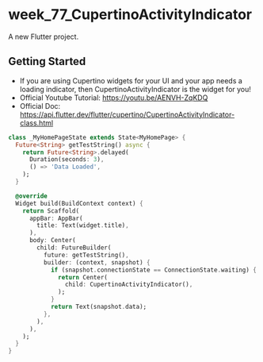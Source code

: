# week_77_CupertinoActivityIndicator

A new Flutter project.

## Getting Started

- If you are using Cupertino widgets for your UI and your app needs a loading indicator, then CupertinoActivityIndicator is the widget for you!
- Official Youtube Tutorial: https://youtu.be/AENVH-ZqKDQ
- Official Doc: https://api.flutter.dev/flutter/cupertino/CupertinoActivityIndicator-class.html

```dart
class _MyHomePageState extends State<MyHomePage> {
  Future<String> getTestString() async {
    return Future<String>.delayed(
      Duration(seconds: 3),
      () => 'Data Loaded',
    );
  }

  @override
  Widget build(BuildContext context) {
    return Scaffold(
      appBar: AppBar(
        title: Text(widget.title),
      ),
      body: Center(
        child: FutureBuilder(
          future: getTestString(),
          builder: (context, snapshot) {
            if (snapshot.connectionState == ConnectionState.waiting) {
              return Center(
                child: CupertinoActivityIndicator(),
              );
            }
            return Text(snapshot.data);
          },
        ),
      ),
    );
  }
}
```

